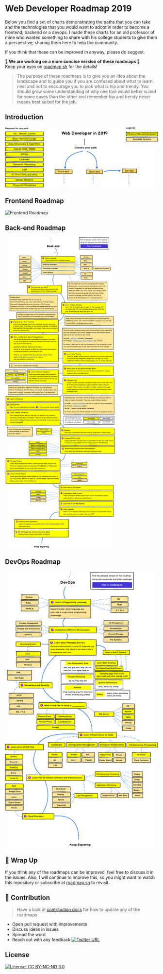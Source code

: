 # Web Developer Roadmap 2019

Below you find a set of charts demonstrating the paths that you can take and the technologies that you would want to adopt in order to become a frontend, backend or a devops. I made these charts for an old professor of mine who wanted something to share with his college students to give them a perspective; sharing them here to help the community.

If you think that these can be improved in anyway, please do suggest.

 **🎉 We are working on a more concise version of these roadmaps 🎉**  
Keep your eyes on [roadmap.sh](http://roadmap.sh) for the details!

> The purpose of these roadmaps is to give you an idea about the landscape and to guide you if you are confused about what to learn next and not to encourage you to pick what is hip and trendy. You should grow some understanding of why one tool would better suited for some cases than the other and remember hip and trendy never means best suited for the job.

## Introduction

![Web Developer Roadmap Introduction](.gitbook/assets/intro.png)

## Frontend Roadmap

![Frontend Roadmap](https://github.com/MethawiPhokhai/developer-roadmap/tree/dacbf09f5529ef46ef652b88b5076dcc15067672/images/frontend.png?fix=531)

## Back-end Roadmap

![Back-end Roadmap](.gitbook/assets/backend.png)

## DevOps Roadmap

![DevOps Roadmap](.gitbook/assets/devops.png)

## 🚦 Wrap Up

If you think any of the roadmaps can be improved, feel free to discuss it in the issues. Also, I will continue to improve this, so you might want to watch this repository or subscribe at [roadmap.sh](http://roadmap.sh) to revisit.

## 🙌 Contribution

> Have a look at [contribution docs]() for how to update any of the roadmaps

* Open pull request with improvements
* Discuss ideas in issues
* Spread the word
* Reach out with any feedback [![Twitter URL](https://img.shields.io/twitter/url/https/twitter.com/kamranahmedse.svg?style=social&label=Follow%20%40kamranahmedse)](https://twitter.com/kamranahmedse)

## License

[![License: CC BY-NC-ND 3.0](https://img.shields.io/badge/License-CC%20BY--NC--ND%203.0-lightgrey.svg)](https://creativecommons.org/licenses/by-nc-nd/3.0/)

